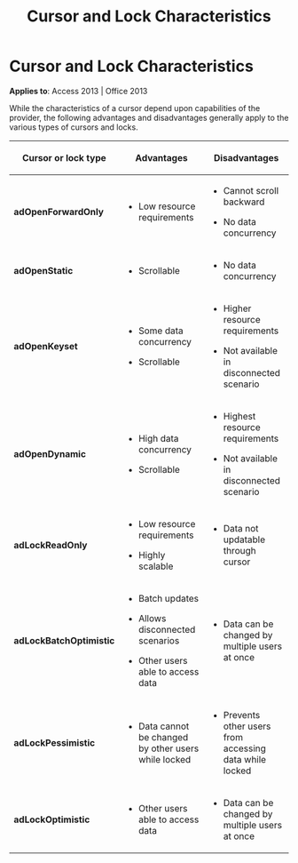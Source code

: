 ﻿---
title: Cursor and Lock Characteristics
TOCTitle: Cursor and Lock Characteristics
ms:assetid: 5f8b6700-14f6-d342-42f6-cc8e89c71a1a
ms:mtpsurl: https://msdn.microsoft.com/en-us/library/JJ249347(v=office.15)
ms:contentKeyID: 48545164
ms.date: 09/18/2015
mtps_version: v=office.15
---

# Cursor and Lock Characteristics


**Applies to**: Access 2013 | Office 2013

While the characteristics of a cursor depend upon capabilities of the provider, the following advantages and disadvantages generally apply to the various types of cursors and locks.

<table>
<colgroup>
<col style="width: 33%" />
<col style="width: 33%" />
<col style="width: 33%" />
</colgroup>
<thead>
<tr class="header">
<th><p>Cursor or lock type</p></th>
<th><p>Advantages</p></th>
<th><p>Disadvantages</p></th>
</tr>
</thead>
<tbody>
<tr class="odd">
<td><p><strong>adOpenForwardOnly</strong></p></td>
<td><p></p>
<ul>
<li><p>Low resource requirements</p></li>
</ul>
<p></p></td>
<td><p></p>
<ul>
<li><p>Cannot scroll backward</p></li>
<li><p>No data concurrency</p></li>
</ul>
<p></p></td>
</tr>
<tr class="even">
<td><p><strong>adOpenStatic</strong></p></td>
<td><p></p>
<ul>
<li><p>Scrollable</p></li>
</ul>
<p></p></td>
<td><p></p>
<ul>
<li><p>No data concurrency</p></li>
</ul>
<p></p></td>
</tr>
<tr class="odd">
<td><p><strong>adOpenKeyset</strong></p></td>
<td><p></p>
<ul>
<li><p>Some data concurrency</p></li>
<li><p>Scrollable</p></li>
</ul>
<p></p></td>
<td><p></p>
<ul>
<li><p>Higher resource requirements</p></li>
<li><p>Not available in disconnected scenario</p></li>
</ul>
<p></p></td>
</tr>
<tr class="even">
<td><p><strong>adOpenDynamic</strong></p></td>
<td><p></p>
<ul>
<li><p>High data concurrency</p></li>
<li><p>Scrollable</p></li>
</ul>
<p></p></td>
<td><p></p>
<ul>
<li><p>Highest resource requirements</p></li>
<li><p>Not available in disconnected scenario</p></li>
</ul>
<p></p></td>
</tr>
<tr class="odd">
<td><p><strong>adLockReadOnly</strong></p></td>
<td><p></p>
<ul>
<li><p>Low resource requirements</p></li>
<li><p>Highly scalable</p></li>
</ul>
<p></p></td>
<td><p></p>
<ul>
<li><p>Data not updatable through cursor</p></li>
</ul>
<p></p></td>
</tr>
<tr class="even">
<td><p><strong>adLockBatchOptimistic</strong></p></td>
<td><p></p>
<ul>
<li><p>Batch updates</p></li>
<li><p>Allows disconnected scenarios</p></li>
<li><p>Other users able to access data</p></li>
</ul>
<p></p></td>
<td><p></p>
<ul>
<li><p>Data can be changed by multiple users at once</p></li>
</ul>
<p></p></td>
</tr>
<tr class="odd">
<td><p><strong>adLockPessimistic</strong></p></td>
<td><p></p>
<ul>
<li><p>Data cannot be changed by other users while locked</p></li>
</ul>
<p></p></td>
<td><p></p>
<ul>
<li><p>Prevents other users from accessing data while locked</p></li>
</ul>
<p></p></td>
</tr>
<tr class="even">
<td><p><strong>adLockOptimistic</strong></p></td>
<td><p></p>
<ul>
<li><p>Other users able to access data</p></li>
</ul>
<p></p></td>
<td><p></p>
<ul>
<li><p>Data can be changed by multiple users at once</p></li>
</ul>
<p></p></td>
</tr>
</tbody>
</table>

